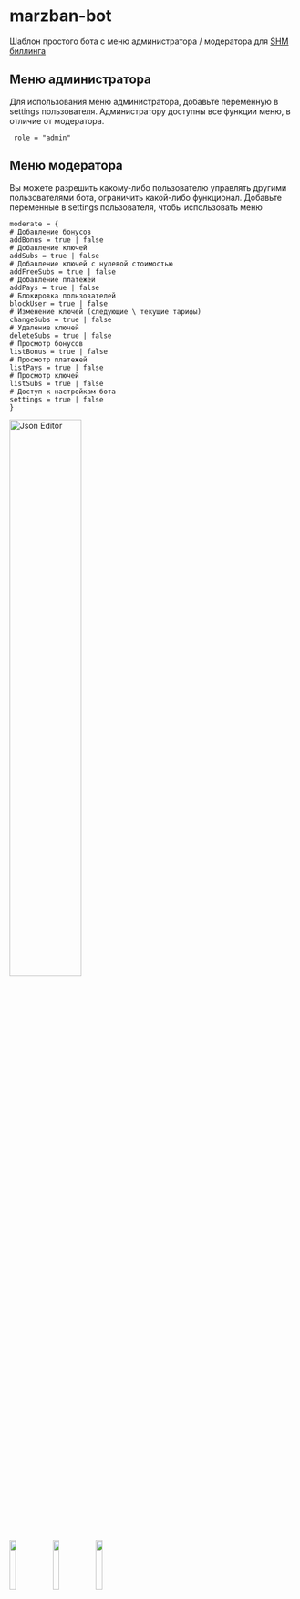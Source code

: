 # marzban-bot
Шаблон простого бота с меню администратора / модератора для <a href="https://github.com/danuk/shm">SHM биллинга</a>
## Меню администратора
Для использования меню администратора, добавьте переменную в settings пользователя. Администратору доступны все функции меню, в отличие от модератора.

``` role = "admin"```
## Меню модератора
Вы можете разрешить какому-либо пользователю управлять другими пользователями бота, ограничить какой-либо функционал.
Добавьте переменные в settings пользователя, чтобы использовать меню
``` role = "moderator"
moderate = {
# Добавление бонусов
addBonus = true | false
# Добавление ключей
addSubs = true | false
# Добавление ключей с нулевой стоимостью
addFreeSubs = true | false
# Добавление платежей
addPays = true | false
# Блокировка пользователей
blockUser = true | false
# Изменение ключей (следующие \ текущие тарифы)
changeSubs = true | false
# Удаление ключей
deleteSubs = true | false
# Просмотр бонусов
listBonus = true | false
# Просмотр платежей
listPays = true | false
# Просмотр ключей
listSubs = true | false
# Доступ к настройкам бота
settings = true | false
}
``` 
<img width="50%" height="50%"  alt="Json Editor" src="https://github.com/user-attachments/assets/6ce2f8f2-8b80-490a-aecf-1648bc64999e" />


<img src="https://github.com/user-attachments/assets/479bff22-6305-4056-b9d8-d3d2bbd36575" width="15%" height="15%"><img src="https://github.com/user-attachments/assets/bd227c63-2d19-47cd-ae6c-c37d881d9cfc" width="15%" height="15%"><img src="https://github.com/user-attachments/assets/781e4434-b58e-42d1-be89-151410b813c6" width="15%" height="15%">
